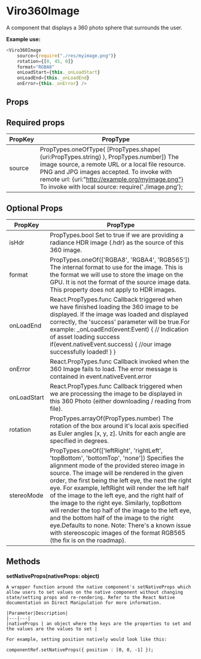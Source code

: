 # Viro360Image

A component that displays a 360 photo sphere that surrounds the user.

**Example use:**
```JavaScript
<Viro360Image
    source={require("./res/myimage.png")}
    rotation={[0, 45, 0]}
    format="RGBA8"
    onLoadStart={this._onLoadStart}
    onLoadEnd={this._onLoadEnd}
    onError={this._onError} />
```
## Props
## Required props

|PropKey	|PropType|
|--|--|
|source|	PropTypes.oneOfType( [PropTypes.shape( {uri:PropTypes.string} ), PropTypes.number]) The image source, a remote URL or a local file resource. PNG and JPG images accepted. To invoke with remote url: {uri:"http://example.org/myimage.png"} To invoke with local source: require('./image.png');|

## Optional Props
|PropKey|	PropType|
|--|--|
|isHdr|	PropTypes.bool Set to true if we are providing a radiance HDR image (.hdr) as the source of this 360 image.|
|format|	PropTypes.oneOf(['RGBA8', 'RGBA4', 'RGB565']) The internal format to use for the image. This is the format we will use to store the image on the GPU. It is not the format of the source image data. This property does not apply to HDR images. |Format|Description| |:------|:----------:| |RGBA8| Each pixel is described with 32-bits, using eight bits per channel| |RGBA4| Each pixel is described with 16 bits, using four bits per channel| |RGB565| Formats the picture into 16 bit color values without alpha|
|onLoadEnd|	React.PropTypes.func Callback triggered when we have finished loading the 360 image to be displayed. If the image was loaded and displayed correctly, the 'success' parameter will be true.For example: _onLoadEnd(event:Event) { // Indication of asset loading success if(event.nativeEvent.success) { //our image successfully loaded! } }|
|onError|	React.PropTypes.func Callback invoked when the 360 Image fails to load. The error message is contained in event.nativeEvent.error|
|onLoadStart|	React.PropTypes.func Callback triggered when we are processing the image to be displayed in this 360 Photo (either downloading / reading from file).|
|rotation|	PropTypes.arrayOf(PropTypes.number) The rotation of the box around it's local axis specified as Euler angles [x, y, z]. Units for each angle are specified in degrees.|
|stereoMode|	PropTypes.oneOf(['leftRight', 'rightLeft', 'topBottom', 'bottomTop', 'none']) Specifies the alignment mode of the provided stereo image in source. The image will be rendered in the given order, the first being the left eye, the next the right eye. For example, leftRight will render the left half of the image to the left eye, and the right half of the image to the right eye. Similarly, topBottom will render the top half of the image to the left eye, and the bottom half of the image to the right eye.Defaults to none. Note: There's a known issue with stereoscopic images of the format RGB565 (the fix is on the roadmap).|

## Methods
**setNativeProps(nativeProps: object)**
```
A wrapper function around the native component's setNativeProps which allow users to set values on the native component without changing state/setting props and re-rendering. Refer to the React Native documentation on Direct Manipulation for more information.

|Parameter|Description|
|---|---|
|nativeProps | an object where the keys are the properties to set and the values are the values to set |

For example, setting position natively would look like this:

componentRef.setNativeProps({ position : [0, 0, -1] });
```